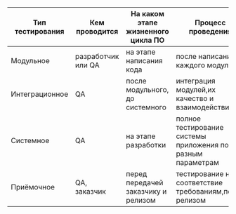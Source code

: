 |Тип тестирования|   Кем проводится	|На каком этапе жизненного цикла ПО |                    Процесс проведения	                    |
|----------------|------------------|-----------------------------------|-----------------------------------------------------------|
| Модульное      |разработчик или QA|на этапе написания кода            |после написания каждого модуля                             |
| Интеграционное |QA 	            |после модульного, до системного    |интеграция модулей,их качество и взаимодействия            |
| Системное      |QA	            |на этапе разработки 	            |полное тестирование системы приложения по разным параметрам|
| Приёмочное     |QA, заказчик   	|перед передачей заказчику и релизом|тестирование на соответствие требованиям,перед релизом   	|


